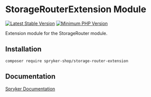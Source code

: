# StorageRouterExtension Module
[![Latest Stable Version](https://poser.pugx.org/spryker-shop/storage-router-extension/v/stable.svg)](https://packagist.org/packages/spryker-shop/storage-router-extension)
[![Minimum PHP Version](https://img.shields.io/badge/php-%3E%3D%207.3-8892BF.svg)](https://php.net/)

Extension module for the StorageRouter module.

## Installation

```
composer require spryker-shop/storage-router-extension
```

## Documentation

[Spryker Documentation](https://academy.spryker.com/developing_with_spryker/module_guide/modules.html)
